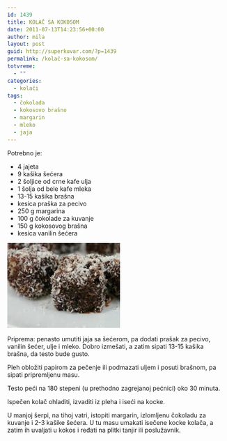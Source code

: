 ```yaml
---
id: 1439
title: KOLAČ SA KOKOSOM
date: 2011-07-13T14:23:56+00:00
author: mila
layout: post
guid: http://superkuvar.com/?p=1439
permalink: /kolač-sa-kokosom/
totvreme:
  - ""
categories:
  - kolači
tags:
  - čokolada
  - kokosovo brašno
  - margarin
  - mleko
  - jaja
---
```

Potrebno je:

  * 4 jajeta
  * 9 kašika šećera
  * 2 šoljice od crne kafe ulja
  * 1 šolja od bele kafe mleka
  * 13-15 kašika brašna
  * kesica praška za pecivo
  * 250 g margarina
  * 100 g čokolade za kuvanje
  * 150 g kokosovog brašna
  * kesica vanilin šećera

<img class="alignnone size-full wp-image-1440" title="cupavcikokos" src="/wp-content/uploads/2011/07/cupavcikokos.jpg" alt="" width="259" height="195" /> 

Priprema: penasto umutiti jaja sa šećerom, pa dodati prašak za pecivo, vanilin šećer, ulje i mleko. Dobro izmešati, a zatim sipati 13-15 kašika brašna, da testo bude gusto.

Pleh obložiti papirom za pečenje ili podmazati uljem i posuti brašnom, pa sipati pripremljenu masu.

Testo peći na 180 stepeni (u prethodno zagrejanoj pećnici) oko 30 minuta.

Ispečen kolač ohladiti, izvaditi iz pleha i iseći na kocke.

U manjoj šerpi, na tihoj vatri, istopiti margarin, izlomljenu čokoladu za kuvanje i 2-3 kašike šećera. U tu masu umakati isečene kocke kolača, a zatim ih uvaljati u kokos i ređati na plitki tanjir ili poslužavnik.